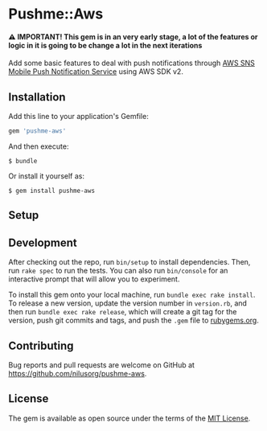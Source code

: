 # Pushme::Aws


#### :warning: IMPORTANT! This gem is in an very early stage, a lot of the features or logic in it is going to be change a lot in the next iterations

Add some basic features to deal with push notifications through [AWS SNS Mobile Push Notification Service](https://docs.aws.amazon.com/sns/latest/dg/SNSMobilePush.html) using AWS SDK v2.

## Installation

Add this line to your application's Gemfile:

```ruby
gem 'pushme-aws'
```

And then execute:

    $ bundle

Or install it yourself as:

    $ gem install pushme-aws

## Setup



## Development

After checking out the repo, run `bin/setup` to install dependencies. Then, run `rake spec` to run the tests. You can also run `bin/console` for an interactive prompt that will allow you to experiment.

To install this gem onto your local machine, run `bundle exec rake install`. To release a new version, update the version number in `version.rb`, and then run `bundle exec rake release`, which will create a git tag for the version, push git commits and tags, and push the `.gem` file to [rubygems.org](https://rubygems.org).

## Contributing

Bug reports and pull requests are welcome on GitHub at https://github.com/nilusorg/pushme-aws.

## License

The gem is available as open source under the terms of the [MIT License](https://opensource.org/licenses/MIT).
